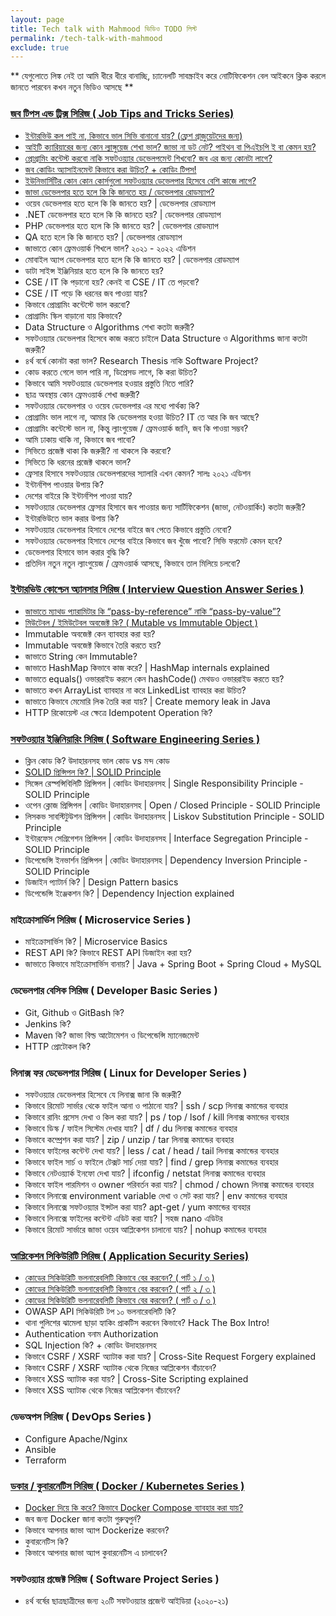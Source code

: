 ```yaml
---
layout: page
title: Tech talk with Mahmood ভিডিও TODO লিস্ট
permalink: /tech-talk-with-mahmood
exclude: true
---
```


** যেগুলোতে লিঙ্ক নেই তা আমি ধীরে ধীরে বানাচ্ছি, চ্যানেলটি সাবস্ক্রাইব করে নোটিফিকেশন বেল আইকনে ক্লিক করলে জানতে পারবেন কখন নতুন ভিডিও আসছে **

### [জব টিপস এন্ড ট্রিক্স সিরিজ ( Job Tips and Tricks Series)](https://www.youtube.com/playlist?list=PLZ1tJSgII-L8vfO4IobKYOXfOxywQt81-)
- [ইন্টারভিউ কল পাই না, কিভাবে ভাল সিভি বানানো যায়? (ফ্রেশ গ্রাজুয়েটদের জন্য)](https://www.youtube.com/watch?v=EdtdO1RFyRI&list=PLZ1tJSgII-L8vfO4IobKYOXfOxywQt81-)
- [আইটি ক্যারিয়ারের জন্য কোন ল্যাঙ্গুয়েজ শেখা ভাল? জাভা না ডট নেট? পাইথন বা পিএইচপি ই বা কেমন হয়?](https://www.youtube.com/watch?v=B-DzsnKbn8E&list=PLZ1tJSgII-L8vfO4IobKYOXfOxywQt81-)
- [প্রোগ্রামিং কন্টেস্ট করবো নাকি সফটওয়্যার ডেভেলপমেন্ট শিখবো? জব এর জন্য কোনটা লাগে?](https://www.youtube.com/watch?v=oWOmJ6kGinw&list=PLZ1tJSgII-L8vfO4IobKYOXfOxywQt81-)
- [জব কোডিং অ্যাসাইনমেন্ট কিভাবে করা উচিত? + কোডিং টিপস!](https://www.youtube.com/watch?v=pBmho6YC-xg&list=PLZ1tJSgII-L8vfO4IobKYOXfOxywQt81-)
- [ইউনিভার্সিটির কোন কোন কোর্সগুলো সফটওয়্যার ডেভেলপার হিসেবে বেশি কাজে লাগে?](https://www.youtube.com/watch?v=Jyo1M1-cv30&list=PLZ1tJSgII-L8vfO4IobKYOXfOxywQt81-)
- [জাভা ডেভেলপার হতে হলে কি কি জানতে হয় / ডেভেলপার রোডম্যাপ?](https://www.youtube.com/watch?v=DnGP4DoniXU&list=PLZ1tJSgII-L8vfO4IobKYOXfOxywQt81-)
- ওয়েব ডেভেলপার হতে হলে কি কি জানতে হয়? \| ডেভেলপার রোডম্যাপ
- .NET ডেভেলপার হতে হলে কি কি জানতে হয়? \| ডেভেলপার রোডম্যাপ
- PHP ডেভেলপার হতে হলে কি কি জানতে হয়? \| ডেভেলপার রোডম্যাপ
- QA হতে হলে কি কি জানতে হয়? \| ডেভেলপার রোডম্যাপ
- জাভাতে কোন ফ্রেমওয়ার্ক শিখলে ভাল? ২০২১ - ২০২২ এডিশন
- মোবাইল অ্যাপ ডেভেলপার হতে হলে কি কি জানতে হয়? \| ডেভেলপার রোডম্যাপ
- ডাটা সাইন্স ইঞ্জিনিয়ার হতে হলে কি কি জানতে হয়?
- CSE / IT কি পড়ানো হয়? কেনই বা CSE / IT তে পড়বো?
- CSE / IT পড়ে কি ধরনের জব পাওয়া যায়?
- কিভাবে প্রোগ্রামিং কন্টেস্টে ভাল করবো?
- প্রোগ্রামিং স্কিল বাড়ানো যায় কিভাবে?
- Data Structure ও Algorithms শেখা কতটা জরুরী?
- সফটওয়্যার ডেভেলপার হিসেবে কাজ করতে চাইলে Data Structure ও Algorithms জানা কতটা জরুরী?
- ৪র্থ বর্ষে কোনটা করা ভাল? Research Thesis নাকি Software Project?
- কোড করতে গেলে ভাল পারি না, ডিপ্রেসড লাগে, কি করা উচিত?
- কিভাবে আমি সফটওয়্যার ডেভেলপার হওয়ার প্রস্তুতি নিতে পারি?
- ছাত্র অবস্থায় কোন ফ্রেমওয়ার্ক শেখা জরুরী?
- সফটওয়্যার ডেভেলপার ও ওয়েব ডেভেলপার এর মধ্যে পার্থক্য কি?
- প্রোগ্রামিং ভাল লাগে না, আমার কি ডেভেলপার হওয়া উচিত? IT তে আর কি জব আছে?
- প্রোগ্রামিং কন্টেস্টে ভাল না, কিন্তু ল্যাংগুয়েজ / ফ্রেমওয়ার্ক জানি, জব কি পাওয়া সম্ভব?
- আমি ঢাকায় থাকি না, কিভাবে জব পাবো? 
- সিভিতে প্রজেক্ট থাকা কি জরুরী? না থাকলে কি করবো?
- সিভিতে কি ধরনের প্রজেক্ট থাকলে ভাল?
- ফ্রেসার হিসাবে সফটওয়্যার ডেভেলপারদের স্যালারি এখন কেমন? সালঃ ২০২১ এডিশন
- ইন্টার্নশিপ পাওয়ার উপায় কি?
- দেশের বাইরে কি ইন্টার্নশিপ পাওয়া যায়?
- সফটওয়্যার ডেভেলপার ফ্রেসার হিসাবে জব পাওয়ার জন্য সার্টিফিকেশন (জাভা, নেটওয়ার্কিং) কতটা জরুরী?
- ইন্টারভিউতে ভাল করার উপায় কি?
- সফটওয়্যার ডেভেলপার হিসাবে দেশের বাইরে জব পেতে কিভাবে প্রস্তুতি নেবো?
- সফটওয়্যার ডেভেলপার হিসাবে দেশের বাইরে কিভাবে জব খুঁজে পাবো? সিভি ফরমেট কেমন হবে?
- ডেভেলপার হিসাবে ভাল করার বুদ্ধি কি? 
- প্রতিদিন নতুন নতুন ল্যাংগুয়েজ / ফ্রেমওয়ার্ক আসছে, কিভাবে তাল মিলিয়ে চলবো?


### [ইন্টারভিউ কোশ্চেন অ্যানসার সিরিজ ( Interview Question Answer Series )](https://www.youtube.com/playlist?list=PLZ1tJSgII-L-72dExE8GD2VVR0FvmUI6H)
- [জাভাতে ম্যাথড প্যারামিটার কি “pass-by-reference” নাকি “pass-by-value”?](https://www.youtube.com/watch?v=irPAFR67jTo&list=PLZ1tJSgII-L-72dExE8GD2VVR0FvmUI6H)
- [মিউটেবল / ইমিউটেবল অবজেক্ট কি? ( Mutable vs Immutable Object )](https://www.youtube.com/watch?v=_3VBnsYl9RE&list=PLZ1tJSgII-L-72dExE8GD2VVR0FvmUI6H)
- Immutable অবজেক্ট কেন ব্যাবহার করা হয়?
- Immutable অবজেক্ট কিভাবে তৈরি করতে হয়?
- জাভাতে String কেন Immutable?
- জাভাতে HashMap কিভাবে কাজ করে? \| HashMap internals explained
- জাভাতে equals() ওভাররাইড করলে কেন hashCode() মেথডও ওভাররাইড করতে হয়?
- জাভাতে কখন ArrayList ব্যাবহার না করে LinkedList ব্যাবহার করা উচিত?
- জাভাতে কিভাবে মেমোরি লিক তৈরি করা যায়? \| Create memory leak in Java
- HTTP রিকোয়েস্ট এর ক্ষেত্রে Idempotent Operation কি?


### [সফটওয়্যার ইঞ্জিনিয়ারিং সিরিজ ( Software Engineering Series )](https://www.youtube.com/playlist?list=PLZ1tJSgII-L-TqDR1e7mi7Qehl_HVJeGn)
- ক্লিন কোড কি?  উদাহারনসহ ভাল কোড vs মন্দ কোড
- [SOLID প্রিন্সিপল কি? \| SOLID Principle](https://www.youtube.com/watch?v=JiHiYx5qupg&list=PLZ1tJSgII-L-TqDR1e7mi7Qehl_HVJeGn)
- সিঙ্গেল রেস্পন্সিবিলিটি প্রিন্সিপল \| কোডিং উদাহারনসহ \| Single Responsibility Principle - SOLID Principle
- ওপেন ক্লোজ প্রিন্সিপল \| কোডিং উদাহারনসহ \| Open / Closed Principle - SOLID Principle
- লিসকভ সাবস্টিটুউশন প্রিন্সিপল \| কোডিং উদাহারনসহ \| Liskov Substitution Principle - SOLID Principle
- ইন্টারফেস সেগ্রিগেশন প্রিন্সিপল \| কোডিং উদাহারনসহ \| Interface Segregation Principle - SOLID Principle
- ডিপেন্ডেন্সি ইনভার্শন প্রিন্সিপল \| কোডিং উদাহারনসহ \| Dependency Inversion Principle - SOLID Principle
- ডিজাইন প্যাটার্ন কি? \| Design Pattern basics
- ডিপেন্ডেন্সি ইঞ্জেকশন কি? \| Dependency Injection explained


### মাইক্রোসার্ভিস সিরিজ ( Microservice Series )
- মাইক্রোসার্ভিস কি? \| Microservice Basics
- REST API কি? কিভাবে REST API ডিজাইন করা হয়? 
- জাভাতে কিভাবে মাইক্রোসার্ভিস বানায়? \| Java + Spring Boot + Spring Cloud + MySQL


### ডেভেলপার বেসিক সিরিজ ( Developer Basic Series )
- Git, Github ও GitBash কি?
- Jenkins কি?
- Maven কি? জাভা বিল্ড আটোমেশন ও ডিপেন্ডেন্সি ম্যানেজমেন্ট
- HTTP প্রোটোকল কি?


### লিনাক্স ফর ডেভেলপার সিরিজ ( Linux for Developer Series )
- সফটওয়্যার ডেভেলপার হিসেবে যে লিনাক্স জানা কি জরুরী?
- কিভাবে রিমোট সার্ভার থেকে ফাইল আনা ও পাঠানো যায়? \| ssh / scp লিনাক্স কমান্ডের ব্যবহার
- কিভাবে রানিং প্রসেস দেখা ও কিল করা যায়? \|  ps / top / lsof / kill লিনাক্স কমান্ডের ব্যবহার
- কিভাবে ডিস্ক / ফাইল সিস্টেম দেখার যায়? \| df / du লিনাক্স কমান্ডের ব্যবহার
- কিভাবে কম্প্রেশন করা যায়? \| zip / unzip / tar লিনাক্স কমান্ডের ব্যবহার
- কিভাবে ফাইলের কন্টেন্ট দেখা যায়? \| less / cat / head / tail লিনাক্স কমান্ডের ব্যবহার
- কিভাবে ফাইল সার্চ ও ফাইলে টেক্সট সার্চ দেয়া যায়? \| find / grep লিনাক্স কমান্ডের ব্যবহার
- কিভাবে নেটওয়্যার্ক ইনফো দেখা যায়? \| ifconfig / netstat লিনাক্স কমান্ডের ব্যবহার
- কিভাবে ফাইল পারমিশন ও owner পরিবর্তন করা যায়? \| chmod / chown লিনাক্স কমান্ডের ব্যবহার
- কিভাবে লিনাক্সে environment variable দেখা ও সেট করা যায়? \| env কমান্ডের ব্যবহার
- কিভাবে লিনাক্সে সফটওয়্যার ইন্সটল করা যায়? apt-get / yum কমান্ডের ব্যবহার
- কিভাবে লিনাক্সে ফাইলের কন্টেন্ট এডিট করা যায়? \| সহজ nano এডিটর
- কিভাবে রিমোট সার্ভারে জাভা ওয়েব আপ্লিকেশন চালানো যায়? \| nohup কমান্ডের ব্যবহার


### [আপ্লিকেশন সিকিউরিটি সিরিজ ( Application Security Series)](https://www.youtube.com/playlist?list=PLZ1tJSgII-L8f1BT7xi2Zvqi8Wds6E-PH)
- [কোডের সিকিউরিটি ভলনারেবলিটি কিভাবে বের করবেন? ( পার্ট ১ / ৩ )](https://www.youtube.com/watch?v=80y3l2DYQYQ&list=PLZ1tJSgII-L8f1BT7xi2Zvqi8Wds6E-PH)
- [কোডের সিকিউরিটি ভলনারেবলিটি কিভাবে বের করবেন? ( পার্ট ২ / ৩ )](https://www.youtube.com/watch?v=B5L56C697UU&list=PLZ1tJSgII-L8f1BT7xi2Zvqi8Wds6E-PH)
- [কোডের সিকিউরিটি ভলনারেবলিটি কিভাবে বের করবেন? ( পার্ট ৩ / ৩ )](https://www.youtube.com/watch?v=og4HiKW2Ro4&list=PLZ1tJSgII-L8f1BT7xi2Zvqi8Wds6E-PH)
- OWASP API সিকিউরিটি টপ ১০ ভলনারেবলিটি কি?
- থানা পুলিশের ঝামেলা ছাড়া হ্যাকিং প্রাকটিস করবেন কিভাবে? Hack The Box Intro!
- Authentication বনাম Authorization
- SQL Injection কি? + কোডিং উদাহারনসহ
- কিভাবে CSRF / XSRF অ্যাটাক করা যায়? \| Cross-Site Request Forgery explained
- কিভাবে CSRF / XSRF অ্যাটাক থেকে নিজের আপ্লিকেশন বাঁচাবেন?
- কিভাবে XSS অ্যাটাক করা যায়? \| Cross-Site Scripting explained
- কিভাবে XSS অ্যাটাক থেকে নিজের আপ্লিকেশন বাঁচাবেন?


### ডেভঅপস সিরিজ ( DevOps Series )
- Configure Apache/Nginx
- Ansible
- Terraform


### [ডকার / কুবারনেটিস সিরিজ ( Docker / Kubernetes Series )](https://www.youtube.com/playlist?list=PLZ1tJSgII-L-s8Nokie1hYkAIDSOr6v3U)
- [Docker দিয়ে কি করে? কিভাবে Docker Compose ব্যাবহার করা যায়?](https://www.youtube.com/watch?v=tfxcRrQ10cg&list=PLZ1tJSgII-L-s8Nokie1hYkAIDSOr6v3U)
- জব জন্য Docker জানা কতটা গুরুত্বপুর্ন? 
- কিভাবে আপনার জাভা অ্যাপ Dockerize করবেন?
- কুবারনেটিস কি?
- কিভাবে আপনার জাভা অ্যাপ কুবারনেটিস এ চালাবেন?


### সফটওয়্যার প্রজেক্ট সিরিজ ( Software Project Series )
- ৪র্থ বর্ষের ছাত্রছাত্রীদের জন্য ২০টি সফটওয়্যার প্রজেন্ট আইডিয়া (২০২০-২১) 




